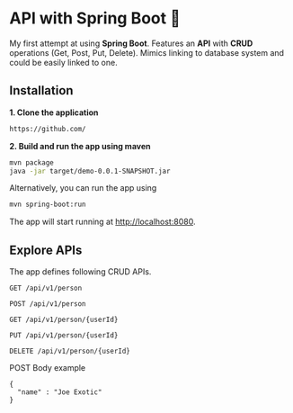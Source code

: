 # API with Spring Boot :seedling:

My first attempt at using __Spring Boot__. Features an __API__ with __CRUD__ operations (Get, Post, Put, Delete).
Mimics linking to database system and could be easily linked to one.

## Installation

**1. Clone the application**

```bash
https://github.com/
```

**2. Build and run the app using maven**

```bash
mvn package
java -jar target/demo-0.0.1-SNAPSHOT.jar
```

Alternatively, you can run the app using

```bash
mvn spring-boot:run
```

The app will start running at <http://localhost:8080>.

## Explore APIs

The app defines following CRUD APIs.

    GET /api/v1/person

    POST /api/v1/person

    GET /api/v1/person/{userId}

    PUT /api/v1/person/{userId}

    DELETE /api/v1/person/{userId}

POST Body example

    {
      "name" : "Joe Exotic"
    }
